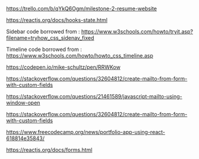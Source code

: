 https://trello.com/b/qYkQ6Ogm/milestone-2-resume-website

https://reactjs.org/docs/hooks-state.html

Sidebar code borrowed from : https://www.w3schools.com/howto/tryit.asp?filename=tryhow_css_sidenav_fixed

Timeline code borrowed from : https://www.w3schools.com/howto/howto_css_timeline.asp

https://codepen.io/mike-schultz/pen/RRWKow

https://stackoverflow.com/questions/32604812/create-mailto-from-form-with-custom-fields

https://stackoverflow.com/questions/21461589/javascript-mailto-using-window-open

https://stackoverflow.com/questions/32604812/create-mailto-from-form-with-custom-fields

https://www.freecodecamp.org/news/portfolio-app-using-react-618814e35843/

https://reactjs.org/docs/forms.html










